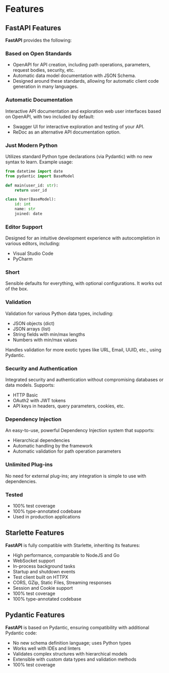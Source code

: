 # Features

## FastAPI Features

**FastAPI** provides the following:

### Based on Open Standards

- OpenAPI for API creation, including path operations, parameters, request bodies, security, etc.
- Automatic data model documentation with JSON Schema.
- Designed around these standards, allowing for automatic client code generation in many languages.

### Automatic Documentation

Interactive API documentation and exploration web user interfaces based on OpenAPI, with two included by default:

- Swagger UI for interactive exploration and testing of your API.
- ReDoc as an alternative API documentation option.

### Just Modern Python

Utilizes standard Python type declarations (via Pydantic) with no new syntax to learn. Example usage:

```Python
from datetime import date
from pydantic import BaseModel

def main(user_id: str):
    return user_id

class User(BaseModel):
    id: int
    name: str
    joined: date
```

### Editor Support

Designed for an intuitive development experience with autocompletion in various editors, including:

- Visual Studio Code
- PyCharm

### Short

Sensible defaults for everything, with optional configurations. It works out of the box.

### Validation

Validation for various Python data types, including:

- JSON objects (dict)
- JSON arrays (list)
- String fields with min/max lengths
- Numbers with min/max values

Handles validation for more exotic types like URL, Email, UUID, etc., using Pydantic.

### Security and Authentication

Integrated security and authentication without compromising databases or data models. Supports:

- HTTP Basic
- OAuth2 with JWT tokens
- API keys in headers, query parameters, cookies, etc.

### Dependency Injection

An easy-to-use, powerful Dependency Injection system that supports:

- Hierarchical dependencies
- Automatic handling by the framework
- Automatic validation for path operation parameters

### Unlimited Plug-ins

No need for external plug-ins; any integration is simple to use with dependencies.

### Tested

- 100% test coverage
- 100% type-annotated codebase
- Used in production applications

## Starlette Features

**FastAPI** is fully compatible with Starlette, inheriting its features:

- High performance, comparable to NodeJS and Go
- WebSocket support
- In-process background tasks
- Startup and shutdown events
- Test client built on HTTPX
- CORS, GZip, Static Files, Streaming responses
- Session and Cookie support
- 100% test coverage
- 100% type-annotated codebase

## Pydantic Features

**FastAPI** is based on Pydantic, ensuring compatibility with additional Pydantic code:

- No new schema definition language; uses Python types
- Works well with IDEs and linters
- Validates complex structures with hierarchical models
- Extensible with custom data types and validation methods
- 100% test coverage